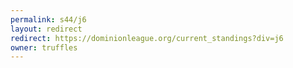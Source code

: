 ```yaml
---
permalink: s44/j6
layout: redirect
redirect: https://dominionleague.org/current_standings?div=j6
owner: truffles
---
```

